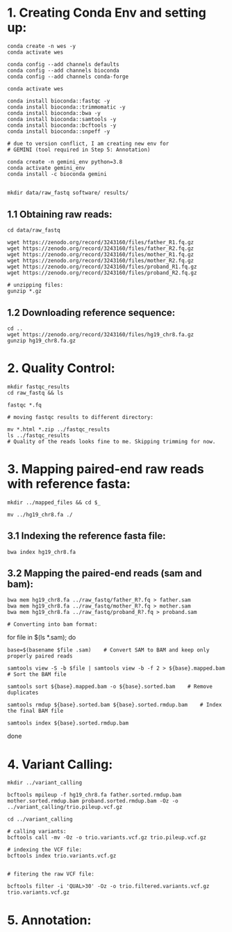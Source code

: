 # 1. Creating Conda Env and setting up:

    
    conda create -n wes -y
    conda activate wes

    conda config --add channels defaults
    conda config --add channels bioconda
    conda config --add channels conda-forge

    conda activate wes

    conda install bioconda::fastqc -y
    conda install bioconda::trimmomatic -y
    conda install bioconda::bwa -y
    conda install bioconda::samtools -y
    conda install bioconda::bcftools -y
    conda install bioconda::snpeff -y

    # due to version conflict, I am creating new env for 
    # GEMINI (tool required in Step 5: Annotation)

    conda create -n gemini_env python=3.8
    conda activate gemini_env
    conda install -c bioconda gemini

## 
    mkdir data/raw_fastq software/ results/

## 1.1 Obtaining raw reads:

    cd data/raw_fastq

    wget https://zenodo.org/record/3243160/files/father_R1.fq.gz
    wget https://zenodo.org/record/3243160/files/father_R2.fq.gz
    wget https://zenodo.org/record/3243160/files/mother_R1.fq.gz
    wget https://zenodo.org/record/3243160/files/mother_R2.fq.gz
    wget https://zenodo.org/record/3243160/files/proband_R1.fq.gz
    wget https://zenodo.org/record/3243160/files/proband_R2.fq.gz
    
    # unzipping files:
    gunzip *.gz

## 1.2 Downloading reference sequence:

    cd ..
    wget https://zenodo.org/record/3243160/files/hg19_chr8.fa.gz
    gunzip hg19_chr8.fa.gz

# 2. Quality Control:

    mkdir fastqc_results
    cd raw_fastq && ls

    fastqc *.fq

    # moving fastqc results to different directory:

    mv *.html *.zip ../fastqc_results
    ls ../fastqc_results
    # Quality of the reads looks fine to me. Skipping trimming for now.

# 3. Mapping paired-end raw reads with reference fasta:

    mkdir ../mapped_files && cd $_
    
    mv ../hg19_chr8.fa ./

## 3.1 Indexing the reference fasta file:

    bwa index hg19_chr8.fa 

## 3.2 Mapping the paired-end reads (sam and bam):

    bwa mem hg19_chr8.fa ../raw_fastq/father_R?.fq > father.sam
    bwa mem hg19_chr8.fa ../raw_fastq/mother_R?.fq > mother.sam
    bwa mem hg19_chr8.fa ../raw_fastq/proband_R?.fq > proband.sam

    # Converting into bam format:

  for file in $(ls *.sam); do

    base=$(basename $file .sam)    # Convert SAM to BAM and keep only properly paired reads
  
    samtools view -S -b $file | samtools view -b -f 2 > ${base}.mapped.bam    # Sort the BAM file
  
    samtools sort ${base}.mapped.bam -o ${base}.sorted.bam    # Remove duplicates
  
    samtools rmdup ${base}.sorted.bam ${base}.sorted.rmdup.bam    # Index the final BAM file
  
    samtools index ${base}.sorted.rmdup.bam

done

# 4. Variant Calling:

    mkdir ../variant_calling

    bcftools mpileup -f hg19_chr8.fa father.sorted.rmdup.bam mother.sorted.rmdup.bam proband.sorted.rmdup.bam -Oz -o ../variant_calling/trio.pileup.vcf.gz

    cd ../variant_calling
    
    # calling variants:
    bcftools call -mv -Oz -o trio.variants.vcf.gz trio.pileup.vcf.gz

    # indexing the VCF file:
    bcftools index trio.variants.vcf.gz
    

    # fitering the raw VCF file:

    bcftools filter -i 'QUAL>30' -Oz -o trio.filtered.variants.vcf.gz trio.variants.vcf.gz

# 5. Annotation:




    




    